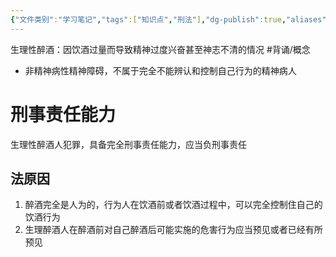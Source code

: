 ```yaml
---
{"文件类别":"学习笔记","tags":["知识点","刑法"],"dg-publish":true,"aliases":["单纯性醉酒"],"permalink":"/学习笔记studyup/刑总/生理性醉酒/","dgPassFrontmatter":true,"created":"2024-11-01T21:55:09.970+08:00","updated":"2024-11-01T21:59:16.832+08:00"}
---
```


生理性醉酒：因饮酒过量而导致精神过度兴奋甚至神志不清的情况 #背诵/概念 
- 非精神病性精神障碍，不属于完全不能辨认和控制自己行为的精神病人
# 刑事责任能力
生理性醉酒人犯罪，具备完全刑事责任能力，应当负刑事责任
## 法原因
1. 醉酒完全是人为的，行为人在饮酒前或者饮酒过程中，可以完全控制住自己的饮酒行为
2. 生理醉酒人在醉酒前对自己醉酒后可能实施的危害行为应当预见或者已经有所预见
